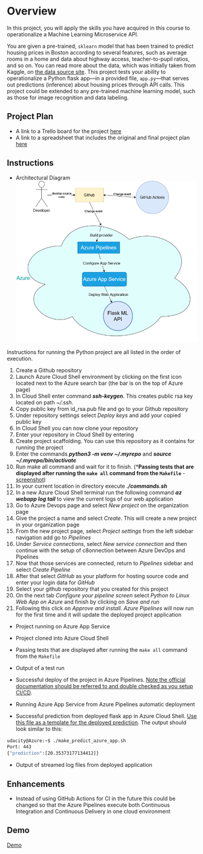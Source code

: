 # Overview

In this project, you will apply the skills you have acquired in this course to operationalize a Machine Learning Microservice API. 

You are given a pre-trained, `sklearn` model that has been trained to predict housing prices in Boston according to several features, such as average rooms in a home and data about highway access, teacher-to-pupil ratios, and so on. You can read more about the data, which was initially taken from Kaggle, on [the data source site](https://www.kaggle.com/c/boston-housing). This project tests your ability to operationalize a Python flask app—in a provided file, `app.py`—that serves out predictions (inference) about housing prices through API calls. This project could be extended to any pre-trained machine learning model, such as those for image recognition and data labeling.

## Project Plan

* A link to a Trello board for the project  [here](https://trello.com/b/76QnbNWj/azureclouddevops-project2)
* A link to a spreadsheet that includes the original and final project plan  [here](https://github.com/thanhbao0390/azure-devops-p2/blob/main/screenshort/project-management.xlsx)

## Instructions

* Architectural Diagram 
![alt text](https://github.com/thanhbao0390/azure-devops-p2/blob/main/screenshort/architecture_diagram.drawio.png)

Instructions for running the Python project are all listed in the order of execution.

1. Create a Github repository
2. Launch Azure Cloud Shell environment by clicking on the first icon located next to the Azure search bar (the bar is on the top of Azure page) 
3. In Cloud Shell enter command **_ssh-keygen_**. This creates public rsa key located on path _~/.ssh_.
4. Copy public key from id_rsa.pub file and go to your Github repository
5. Under repository settings select _Deploy keys_ and add your copied public key
6. In Cloud Shell you can now clone your repository 
7. Enter your repository in Cloud Shell by entering 
8. Create project scaffolding. You can use this repository as it contains for running the project
9. Enter the commands **_python3 -m venv ~/.myrepo_** and **_source ~/.myrepo/bin/activate_**
10. Run make all command and wait for it to finish. (***Passing tests that are displayed after running the `make all` command from the `Makefile`** - [screenshot](https://github.com/thanhbao0390/azure-devops-p2/blob/main/screenshort/LocalTest.png))
11. In your current location in directory execute **_./commands.sh_**
12. In a new Azure Cloud Shell terminal run the following command **_az webapp log tail_** to view the current logs of our web application
13. Go to Azure Devops page and select _New project_ on the organization page
14. Give the project a name and select _Create_. This will create a new project in your organization page
15. From the new project page, select _Project settings_ from the left sidebar navigation add go to _Pipelines_
16. Under _Service connections_, select _New service connection_ and then continue with the setup of c8onnection between Azure DevOps and Pipelines
17. Now that those services are connected, return to _Pipelines_ sidebar and select _Create Pipeline_
18. After that select _GitHub_ as your platform for hosting source code and enter your login data for _GitHub_
19. Select your github repository that you created for this project 
20. On the next tab _Configure your pipeline screen_ select _Python to Linux Web App on Azure_ and finish by clicking on _Save and run_
21. Following this click on _Approve and install_. _Azure Pipelines_ will now run for the first time and it will update the deployed project application

* Project running on Azure App Service

* Project cloned into Azure Cloud Shell

* Passing tests that are displayed after running the `make all` command from the `Makefile`

* Output of a test run

* Successful deploy of the project in Azure Pipelines.  [Note the official documentation should be referred to and double checked as you setup CI/CD](https://docs.microsoft.com/en-us/azure/devops/pipelines/ecosystems/python-webapp?view=azure-devops).

* Running Azure App Service from Azure Pipelines automatic deployment

* Successful prediction from deployed flask app in Azure Cloud Shell.  [Use this file as a template for the deployed prediction](https://github.com/udacity/nd082-Azure-Cloud-DevOps-Starter-Code/blob/master/C2-AgileDevelopmentwithAzure/project/starter_files/flask-sklearn/make_predict_azure_app.sh).
The output should look similar to this:

```bash
udacity@Azure:~$ ./make_predict_azure_app.sh
Port: 443
{"prediction":[20.35373177134412]}
```

* Output of streamed log files from deployed application

> 

## Enhancements

* Instead of using GitHub Actions for CI in the future this could be changed so that the Azure Pipelines execute both Continuous Integration and Continuous Delivery
in one cloud environment

## Demo 
[Demo](https://azure-devops-p2.azurewebsites.net/)



